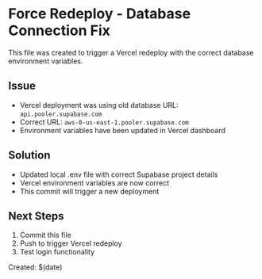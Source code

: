 # Force Redeploy - Database Connection Fix

This file was created to trigger a Vercel redeploy with the correct database environment variables.

## Issue
- Vercel deployment was using old database URL: `api.pooler.supabase.com`
- Correct URL: `aws-0-us-east-1.pooler.supabase.com`
- Environment variables have been updated in Vercel dashboard

## Solution
- Updated local .env file with correct Supabase project details
- Vercel environment variables are now correct
- This commit will trigger a new deployment

## Next Steps
1. Commit this file
2. Push to trigger Vercel redeploy
3. Test login functionality

Created: $(date) 